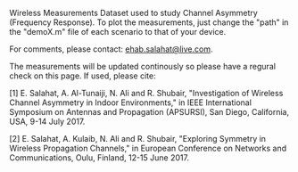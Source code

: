 Wireless Measurements Dataset used to study Channel Asymmetry (Frequency Response). To plot the measurements, just change the "path" in the "demoX.m" file of each scenario to that of your device. 

For comments, please contact: ehab.salahat@live.com.

The measurements will be updated continously so please have a regural check on this page. If used, please cite:

[1] E. Salahat, A. Al-Tunaiji, N. Ali and R. Shubair, "Investigation of Wireless Channel Asymmetry in Indoor Environments," in IEEE International Symposium on Antennas and Propagation (APSURSI), San Diego, California, USA, 9-14 July 2017. 

[2] E. Salahat, A. Kulaib, N. Ali and R. Shubair, "Exploring Symmetry in Wireless Propagation Channels," in European Conference on Networks and Communications, Oulu, Finland, 12-15 June 2017. 
